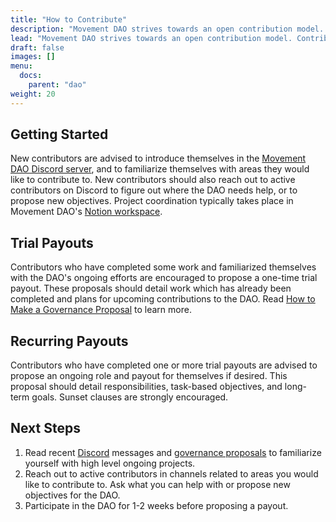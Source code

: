 ```yaml
---
title: "How to Contribute"
description: "Movement DAO strives towards an open contribution model. Contributors do not need to present a resumé, application, or any identifying information to begin contributing. Movement DAO asks that contributors consider the following process for becoming a paid contributor."
lead: "Movement DAO strives towards an open contribution model. Contributors do not need to present a resumé, application, or any identifying information to begin contributing. Movement DAO asks that contributors consider the following process for becoming a paid contributor."
draft: false
images: []
menu:
  docs:
    parent: "dao"
weight: 20
---
```


## Getting Started

New contributors are advised to introduce themselves in the [Movement DAO Discord server](https://discord.gg/movexyz/), and to familiarize themselves with areas they would like to contribute to. New contributors should also reach out to active contributors on Discord to figure out where the DAO needs help, or to propose new objectives. Project coordination typically takes place in Movement DAO's [Notion workspace](https://www.notion.so/movedao/).

## Trial Payouts

Contributors who have completed some work and familiarized themselves with the DAO's ongoing efforts are encouraged to propose a one-time trial payout. These proposals should detail work which has already been completed and plans for upcoming contributions to the DAO. Read [How to Make a Governance Proposal](../proposals.md) to learn more.

## Recurring Payouts

Contributors who have completed one or more trial payouts are advised to propose an ongoing role and payout for themselves if desired. This proposal should detail responsibilities, task-based objectives, and long-term goals. Sunset clauses are strongly encouraged.

## Next Steps

1. Read recent [Discord](https://discord.gg/movexyz) messages and [governance proposals](https://snapshot.org/#/snapshot.movedao.eth) to familiarize yourself with high level ongoing projects.
2. Reach out to active contributors in channels related to areas you would like to contribute to. Ask what you can help with or propose new objectives for the DAO.
3. Participate in the DAO for 1-2 weeks before proposing a payout.
